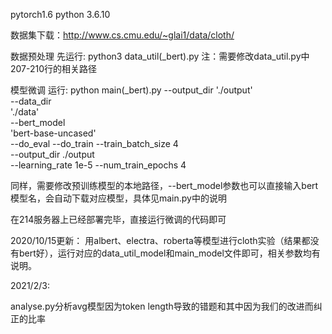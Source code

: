 pytorch1.6 python 3.6.10

数据集下载：http://www.cs.cmu.edu/~glai1/data/cloth/

数据预处理
先运行:
python3 data_util(_bert).py
注：需要修改data_util.py中207-210行的相关路径

模型微调 
运行:
python main(_bert).py --output_dir './output' \
--data_dir \
'./data' \
--bert_model \
'bert-base-uncased' \
--do_eval --do_train --train_batch_size 4 \
--output_dir ./output \
--learning_rate 1e-5 --num_train_epochs 4 


同样，需要修改预训练模型的本地路径，--bert_model参数也可以直接输入bert模型名，会自动下载对应模型，具体见main.py中的说明

在214服务器上已经部署完毕，直接运行微调的代码即可

2020/10/15更新：
用albert、electra、roberta等模型进行cloth实验（结果都没有bert好），运行对应的data_util_model和main_model文件即可，相关参数均有说明。

2021/2/3:

analyse.py分析avg模型因为token length导致的错题和其中因为我们的改进而纠正的比率